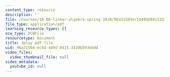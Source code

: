 ```yaml
---
content_type: resource
description: ''
file: /courses/18-06-linear-algebra-spring-2010/96a31504ec5d489d84113320b593eb0d_Y_Ac6KiQ1t0.pdf
file_type: application/pdf
learning_resource_types: []
ocw_type: OCWFile
resourcetype: Document
title: 3play pdf file
uid: 96a31504-ec5d-489d-8411-3320b593eb0d
video_files:
  video_thumbnail_file: null
video_metadata:
  youtube_id: null
---
```

